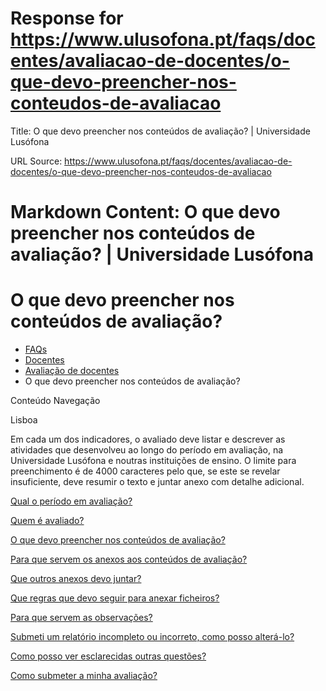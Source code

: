 # Response for https://www.ulusofona.pt/faqs/docentes/avaliacao-de-docentes/o-que-devo-preencher-nos-conteudos-de-avaliacao

Title: O que devo preencher nos conteúdos de avaliação? | Universidade Lusófona

URL Source: https://www.ulusofona.pt/faqs/docentes/avaliacao-de-docentes/o-que-devo-preencher-nos-conteudos-de-avaliacao

Markdown Content:
O que devo preencher nos conteúdos de avaliação? | Universidade Lusófona
===============

 

O que devo preencher nos conteúdos de avaliação?
================================================

*   [FAQs](https://www.ulusofona.pt/faqs/)
*   [Docentes](https://www.ulusofona.pt/faqs/docentes)
*   [Avaliação de docentes](https://www.ulusofona.pt/faqs/docentes/avaliacao-de-docentes)
*   O que devo preencher nos conteúdos de avaliação?

[](https://www.ulusofona.pt/)

Conteúdo Navegação

Lisboa

Em cada um dos indicadores, o avaliado deve listar e descrever as atividades que desenvolveu ao longo do período em avaliação, na Universidade Lusófona e noutras instituições de ensino. O limite para preenchimento é de 4000 caracteres pelo que, se este se revelar insuficiente, deve resumir o texto e juntar anexo com detalhe adicional.

[Qual o período em avaliação?](https://www.ulusofona.pt/faqs/docentes/avaliacao-de-docentes/qual-o-periodo-em-avaliacao)

[Quem é avaliado?](https://www.ulusofona.pt/faqs/docentes/avaliacao-de-docentes/quem-e-avaliado)

[O que devo preencher nos conteúdos de avaliação?](https://www.ulusofona.pt/faqs/docentes/avaliacao-de-docentes/o-que-devo-preencher-nos-conteudos-de-avaliacao)

[Para que servem os anexos aos conteúdos de avaliação?](https://www.ulusofona.pt/faqs/docentes/avaliacao-de-docentes/para-que-servem-os-anexos-aos-conteudos-de-avaliacao)

[Que outros anexos devo juntar?](https://www.ulusofona.pt/faqs/docentes/avaliacao-de-docentes/que-outros-anexos-devo-juntar)

[Que regras que devo seguir para anexar ficheiros?](https://www.ulusofona.pt/faqs/docentes/avaliacao-de-docentes/que-regras-que-devo-seguir-para-anexar-ficheiros)

[Para que servem as observações?](https://www.ulusofona.pt/faqs/docentes/avaliacao-de-docentes/para-que-servem-as-observacoes)

[Submeti um relatório incompleto ou incorreto, como posso alterá-lo?](https://www.ulusofona.pt/faqs/docentes/avaliacao-de-docentes/submeti-um-relatorio-incompleto-ou-incorreto-como-posso-alteralo)

[Como posso ver esclarecidas outras questões?](https://www.ulusofona.pt/faqs/docentes/avaliacao-de-docentes/como-posso-ver-esclarecidas-outras-questoes)

[Como submeter a minha avaliação?](https://www.ulusofona.pt/faqs/docentes/avaliacao-de-docentes/como-submeter-a-minha-avaliacao)

